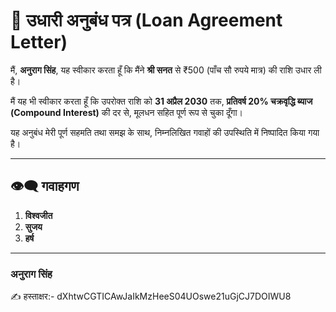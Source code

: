 # 📝 उधारी अनुबंध पत्र (Loan Agreement Letter)

मैं, **अनुराग सिंह**, यह स्वीकार करता हूँ कि मैंने **श्री सनत** से ₹500 (पाँच सौ रुपये मात्र) की राशि उधार ली है।

मैं यह भी स्वीकार करता हूँ कि उपरोक्त राशि को **31 अप्रैल 2030** तक, **प्रतिवर्ष 20% चक्रवृद्धि ब्याज (Compound Interest)** की दर से, मूलधन सहित पूर्ण रूप से चुका दूँगा।

यह अनुबंध मेरी पूर्ण सहमति तथा समझ के साथ, निम्नलिखित गवाहों की उपस्थिति में निष्पादित किया गया है।

---

## 👁️‍🗨️ गवाहगण

1. **विश्वजीत**
2. **सुजय**
3. **हर्ष**

---

### अनुराग सिंह

✍️ हस्ताक्षर:- dXhtwCGTICAwJaIkMzHeeS04UOswe21uGjCJ7DOIWU8
